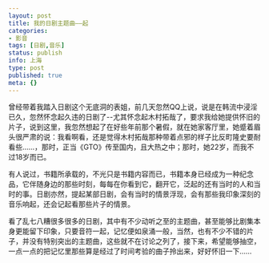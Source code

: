 ```yaml
---
layout: post
title: 我的日剧主题曲——起
categories:
- 影音
tags: [日剧,音乐]
status: publish
info: 上海
type: post
published: true
meta: {}
---
```


曾经带着我踏入日剧这个无底洞的表姐，前几天忽然QQ上说，说是在韩流中浸淫已久，忽然怀念起久违的日剧了--尤其怀念起木村拓哉了，要求我给她提供怀旧的片子，说到这里，我忽然想起了在好些年前那个暑假，就在她家客厅里，她蹙着眉头很严肃的说：我看啊看，还是觉得木村拓哉那种带着点邪的样子比反町隆史要耐看些……，那时，正当《GTO》传至国内，且大热之中；那时，她22岁，而我不过18岁而已。
 
有人说过，书籍所承载的，不光只是书籍内容而已，书籍本身已经成为一种纪念品，它伴随身边的那些时刻，每每在你看到它，翻开它，泛起的还有当时的人和当时的事。日剧亦然，提起某部日剧，会有当时的情景浮现，会有那些我印象深刻的音乐响起，还会记起看那些片子的情景。
 
看了乱七八糟很多很多的日剧，其中有不少动听之至的主题曲，甚至能够比剧集本身更能留下印象，只要音符一起，记忆便如泉涌一般，当然，也有不少不错的片子，并没有特别突出的主题曲，这些就不在讨论之列了，接下来，希望能够抽空，一点一点的把记忆里那些算是经过了时间考验的曲子拎出来，好好怀旧一下……
 
